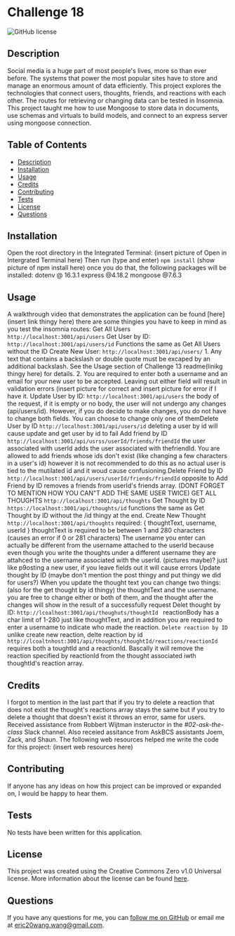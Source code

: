 # Challenge 18

![GitHub license](https://img.shields.io/badge/License-CC0_1.0-lightgrey.svg)

## Description
Social media is a huge part of most people's lives, more so than ever before.  The systems that power the most popular sites have to store and manage an enormous amount of data efficiently. This project explores the technologies that connect users, thoughts, friends, and reactions with each other. The routes for retrieving or changing data can be tested in Insomnia. This project taught me how to use Mongoose to store data in documents, use schemas and virtuals to build models, and connect to an express server using mongoose connection.

## Table of Contents
- [Description](#description)
- [Installation](#installation)
- [Usage](#usage)
- [Credits](#credits)
- [Contributing](#contributing)
- [Tests](#tests)
- [License](#license)
- [Questions](#questions)

## Installation
Open the root directory in the Integrated Terminal: (insert picture of Open in Intergrated Terminal here) Then run (type and enter) `npm install` (show picture of npm install here) once you do that, the following packages will be installed: dotenv @ 16.3.1 express @4.18.2 mongoose @7.6.3

## Usage
A walkthrough video that demonstrates the application can be found [here](insert link thingy here) there are some thingies you have to keep in mind as you test the insomnia routes: Get All Users `http://localhost:3001/api/users` Get User by ID: `http://localhost:3001/api/users/id` Functions the same as Get All Users without the ID Create New User: `http://localhost:3001/api/users/` 1. Any text that contains a backslash or double quote must be excaped by an additional backslash. See the Usage section of Challenge 13 readme(linikg thingy here) for details. 2. You are required to enter both a username and an email for your new user to be accepted. Leaving out either field will result in validation errors (insert picture for correct and insert picture for error if I have it. Update User by ID: `http://localhost:3001/api/users` the body of the request, if it is empty or no body, the user will not undergo any changes (api/users/id). However, if you do decide to make changes, you do not have to change both fields. You can choose to change only one of themDelete User by ID `http://localhost:3001/api/users/id` deleting a user by id will cause update and get user by id to fail Add friend by ID `http://localhost:3001/api/usrss/userId/friends/friendId` the user associated with userId adds the user associated with thefriendId. You are allowed to add friends whose ids don't exist (like changing a few characters in a user's id) however it is not recommended to do this as no actual user is tied to the mutilated id and it woud cause confusioning.Delete Friend by ID `http://localhost:3001/api/users/userId/friends/friendId` opposite to Add Friend by ID removes a friends from userId's friends array. (DONT FORGET TO MENTION HOW YOU CAN"T ADD THE SAME USER TWICE) GET ALL THOUGHTS `http://localhost:3001/api/thoughts` Get Thought by ID `https://localhost:3001/api/thoughts/id` functions the same as Get Thought by ID without the /id thingy at the end. Create New Thought `http://localhost:3001/api/thoughts` required: { thoughtText, username, userId } thoughtText is required to be between 1 and 280 characters (causes an error if 0 or 281 characters) The username you enter can actually be different from the username attached to the userId because even though you write the thoughts under a different username they are attahced to the username associated with the userId. (pictures maybe)? just like p9osting a new user, if you leave fields out it will cause errors Update thought by ID (maybe don't mention the post thingy and put thingy we did for users?) When you update the thought text you can change two things: (also for the get thought by id thingy) the thoughtText and the username. you are free to change either or both of them, and the thought after the changes will show in the result of a successfully request Delet thought by ID: `http://lcoalhost:3001/api/thoughuts/thoughtId ` reactionBody has a char limit of 1-280 just like thoughtText, and in addition you are required to enter a username to indicate who made the reaction. `Delete reaction by ID` unlike create new reaction, delte reaction by id `http://lcoaltnhost:3001/api/thoughts/thoughtId/reactions/reactionId` requires both a toughtId and a reactionId. Bascally it will remove the reaction specified by reactionId from the thought associated iwth thoughtId's reaction array.

## Credits
I forgot to mention in the last part that if you try to delete a reaction that does not exist the thought's reactions array stays the same but if you try to delete a thought that doesn't exist it throws an error, same for users. Received assistance from Robbert Wijtman insteructor in the *#02-ask-the-class* Slack channel. Also receied assitance from AskBCS assistants Joem, Zack, and Shaun. The following web resources helped me write the code for this project: (insert web resources here)

## Contributing
If anyone has any ideas on how this project can be improved or expanded on, I would be happy to hear them.

## Tests
No tests have been written for this application.

## License
This project was created using the Creative Commons Zero v1.0 Universal license. More information about the license can be found [here](https://creativecommons.org/publicdomain/zero/1.0/legalcode).

## Questions
If you have any questions for me, you can [follow me on GitHub](https://github.com/GimmeKitties711) or email me at eric20wang.wang@gmail.com.
